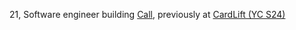 21, Software engineer building [Call](https://joincall.co), previously at [CardLift (YC S24)](https://withcardlift.com/)
